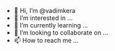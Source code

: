 - 👋 Hi, I’m @vadimkera
- 👀 I’m interested in ...
- 🌱 I’m currently learning ...
- 💞️ I’m looking to collaborate on ...
- 📫 How to reach me ...

<!---
vadimkera/vadimkera is a ✨ special ✨ repository because its `README.md` (this file) appears on your GitHub profile.
You can click the Preview link to take a look at your changes.
--->
